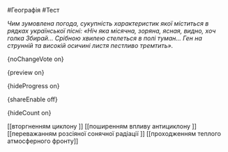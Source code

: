 #Географія #Тест

*Чим зумовлена погода, сукупність характеристик якої міститься в рядках української пісні: «Ніч яка місячна, зоряна, ясная, видно, хоч голка Збирай... Срібною хвилею стелеться в полі туман... Ген на струнній та високій осичині листя пестливо тремтить».*

{noChangeVote on}

{preview on}

{hideProgress on}

{shareEnable off}

{hideCount on}

[[вторгненням циклону ]]
[[поширенням впливу антициклону ]]
[[переважанням розсіяної сонячної радіації ]]
[[проходженням теплого атмосферного фронту]]
